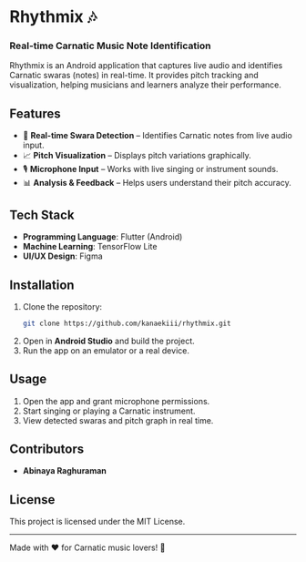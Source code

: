 # Rhythmix 🎶
### Real-time Carnatic Music Note Identification

Rhythmix is an Android application that captures live audio and identifies Carnatic swaras (notes) in real-time. It provides pitch tracking and visualization, helping musicians and learners analyze their performance.

## Features
- 🎵 **Real-time Swara Detection** – Identifies Carnatic notes from live audio input.
- 📈 **Pitch Visualization** – Displays pitch variations graphically.
- 🎙️ **Microphone Input** – Works with live singing or instrument sounds.
- 📊 **Analysis & Feedback** – Helps users understand their pitch accuracy.

## Tech Stack
- **Programming Language**: Flutter (Android)
- **Machine Learning**: TensorFlow Lite
- **UI/UX Design**: Figma

## Installation
1. Clone the repository:
   ```bash
   git clone https://github.com/kanaekiii/rhythmix.git
   ```
2. Open in **Android Studio** and build the project.
3. Run the app on an emulator or a real device.

## Usage
1. Open the app and grant microphone permissions.
2. Start singing or playing a Carnatic instrument.
3. View detected swaras and pitch graph in real time.

## Contributors
- **Abinaya Raghuraman**

## License
This project is licensed under the MIT License.

---
Made with ❤️ for Carnatic music lovers! 🎼